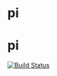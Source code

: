 # pi
# pi
[![Build Status](http://localhost:8080/job/github-hook/badge/icon)](http://localhost:8080/job/github-hook/)
